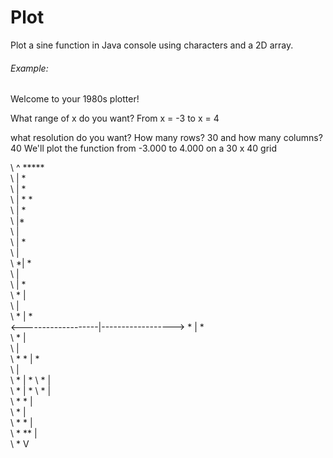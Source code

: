 # Plot

Plot a sine function in Java console using characters and a 2D array.

###### Example:
Welcome to your 1980s plotter!

What range of x do you want?
From x = -3
to x = 4

what resolution do you want?
How many rows? 30
and how many columns? 40
We'll plot the function from -3.000 to 4.000 on a 30 x 40 grid

\                    ^   *****           
\                    |        *          
\                    |  *                
\                    | *       *         
\                    |          *        
\                    |*                  
\                    |                   
\                    |           *       
\                    |                   
\                   *|            *      
\                    |                   
\                    |             *     
\                  * |                   
\                    |                   
\                 *  |              *    
\<-------------------|------------------>
\*                   |               *   
\                *   |                   
\                    |                   
\ *             *    |                *  
\                    |                   
\  *                 |                 * 
\              *     |                   
\   *                |                  *
\             *      |                   
\    *       *       |                   
\     *              |                   
\      *    *        |                   
\       * **         |                   
\        *           V                   

